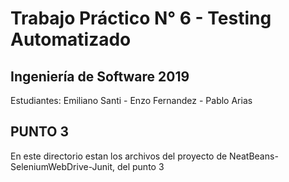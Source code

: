 # Trabajo Práctico N° 6 - Testing Automatizado
## Ingeniería de Software 2019
Estudiantes: Emiliano Santi - Enzo Fernandez - Pablo Arias

## PUNTO 3
En este directorio estan los archivos del proyecto de NeatBeans-SeleniumWebDrive-Junit, del punto 3